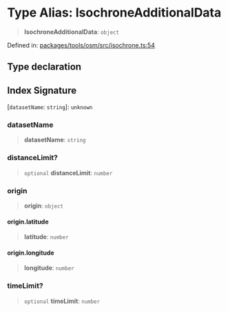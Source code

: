 # Type Alias: IsochroneAdditionalData

> **IsochroneAdditionalData**: `object`

Defined in: [packages/tools/osm/src/isochrone.ts:54](https://github.com/GeoDaCenter/openassistant/blob/0f7bf760e453a1735df9463dc799b04ee2f630fd/packages/tools/osm/src/isochrone.ts#L54)

## Type declaration

## Index Signature

\[`datasetName`: `string`\]: `unknown`

### datasetName

> **datasetName**: `string`

### distanceLimit?

> `optional` **distanceLimit**: `number`

### origin

> **origin**: `object`

#### origin.latitude

> **latitude**: `number`

#### origin.longitude

> **longitude**: `number`

### timeLimit?

> `optional` **timeLimit**: `number`
